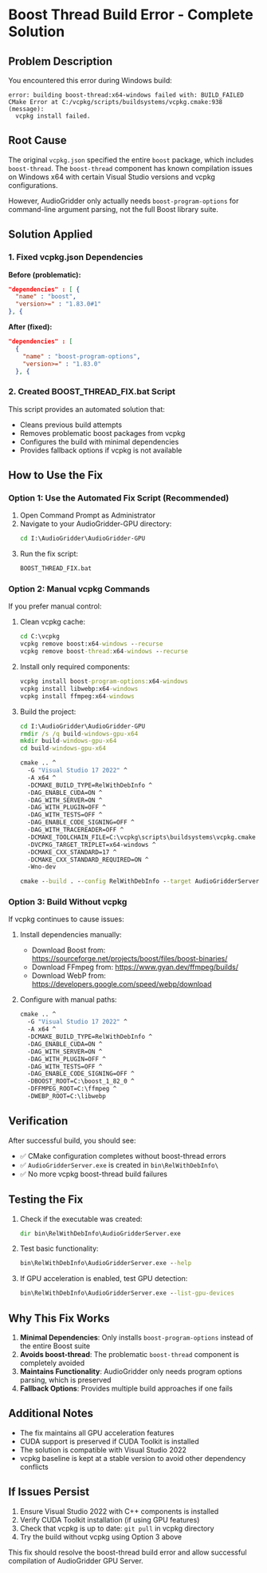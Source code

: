# Boost Thread Build Error - Complete Solution

## Problem Description

You encountered this error during Windows build:
```
error: building boost-thread:x64-windows failed with: BUILD_FAILED
CMake Error at C:/vcpkg/scripts/buildsystems/vcpkg.cmake:938 (message):
  vcpkg install failed.
```

## Root Cause

The original `vcpkg.json` specified the entire `boost` package, which includes `boost-thread`. The `boost-thread` component has known compilation issues on Windows x64 with certain Visual Studio versions and vcpkg configurations.

However, AudioGridder only actually needs `boost-program-options` for command-line argument parsing, not the full Boost library suite.

## Solution Applied

### 1. Fixed vcpkg.json Dependencies

**Before (problematic):**
```json
"dependencies" : [ {
  "name" : "boost",
  "version>=" : "1.83.0#1"
}, {
```

**After (fixed):**
```json
"dependencies" : [
  {
    "name" : "boost-program-options",
    "version>=" : "1.83.0"
  }, {
```

### 2. Created BOOST_THREAD_FIX.bat Script

This script provides an automated solution that:
- Cleans previous build attempts
- Removes problematic boost packages from vcpkg
- Configures the build with minimal dependencies
- Provides fallback options if vcpkg is not available

## How to Use the Fix

### Option 1: Use the Automated Fix Script (Recommended)

1. Open Command Prompt as Administrator
2. Navigate to your AudioGridder-GPU directory:
   ```cmd
   cd I:\AudioGridder\AudioGridder-GPU
   ```
3. Run the fix script:
   ```cmd
   BOOST_THREAD_FIX.bat
   ```

### Option 2: Manual vcpkg Commands

If you prefer manual control:

1. Clean vcpkg cache:
   ```cmd
   cd C:\vcpkg
   vcpkg remove boost:x64-windows --recurse
   vcpkg remove boost-thread:x64-windows --recurse
   ```

2. Install only required components:
   ```cmd
   vcpkg install boost-program-options:x64-windows
   vcpkg install libwebp:x64-windows
   vcpkg install ffmpeg:x64-windows
   ```

3. Build the project:
   ```cmd
   cd I:\AudioGridder\AudioGridder-GPU
   rmdir /s /q build-windows-gpu-x64
   mkdir build-windows-gpu-x64
   cd build-windows-gpu-x64
   
   cmake .. ^
     -G "Visual Studio 17 2022" ^
     -A x64 ^
     -DCMAKE_BUILD_TYPE=RelWithDebInfo ^
     -DAG_ENABLE_CUDA=ON ^
     -DAG_WITH_SERVER=ON ^
     -DAG_WITH_PLUGIN=OFF ^
     -DAG_WITH_TESTS=OFF ^
     -DAG_ENABLE_CODE_SIGNING=OFF ^
     -DAG_WITH_TRACEREADER=OFF ^
     -DCMAKE_TOOLCHAIN_FILE=C:\vcpkg\scripts\buildsystems\vcpkg.cmake ^
     -DVCPKG_TARGET_TRIPLET=x64-windows ^
     -DCMAKE_CXX_STANDARD=17 ^
     -DCMAKE_CXX_STANDARD_REQUIRED=ON ^
     -Wno-dev
   
   cmake --build . --config RelWithDebInfo --target AudioGridderServer
   ```

### Option 3: Build Without vcpkg

If vcpkg continues to cause issues:

1. Install dependencies manually:
   - Download Boost from: https://sourceforge.net/projects/boost/files/boost-binaries/
   - Download FFmpeg from: https://www.gyan.dev/ffmpeg/builds/
   - Download WebP from: https://developers.google.com/speed/webp/download

2. Configure with manual paths:
   ```cmd
   cmake .. ^
     -G "Visual Studio 17 2022" ^
     -A x64 ^
     -DCMAKE_BUILD_TYPE=RelWithDebInfo ^
     -DAG_ENABLE_CUDA=ON ^
     -DAG_WITH_SERVER=ON ^
     -DAG_WITH_PLUGIN=OFF ^
     -DAG_WITH_TESTS=OFF ^
     -DAG_ENABLE_CODE_SIGNING=OFF ^
     -DBOOST_ROOT=C:\boost_1_82_0 ^
     -DFFMPEG_ROOT=C:\ffmpeg ^
     -DWEBP_ROOT=C:\libwebp
   ```

## Verification

After successful build, you should see:
- ✅ CMake configuration completes without boost-thread errors
- ✅ `AudioGridderServer.exe` is created in `bin\RelWithDebInfo\`
- ✅ No more vcpkg boost-thread build failures

## Testing the Fix

1. Check if the executable was created:
   ```cmd
   dir bin\RelWithDebInfo\AudioGridderServer.exe
   ```

2. Test basic functionality:
   ```cmd
   bin\RelWithDebInfo\AudioGridderServer.exe --help
   ```

3. If GPU acceleration is enabled, test GPU detection:
   ```cmd
   bin\RelWithDebInfo\AudioGridderServer.exe --list-gpu-devices
   ```

## Why This Fix Works

1. **Minimal Dependencies**: Only installs `boost-program-options` instead of the entire Boost suite
2. **Avoids boost-thread**: The problematic `boost-thread` component is completely avoided
3. **Maintains Functionality**: AudioGridder only needs program options parsing, which is preserved
4. **Fallback Options**: Provides multiple build approaches if one fails

## Additional Notes

- The fix maintains all GPU acceleration features
- CUDA support is preserved if CUDA Toolkit is installed
- The solution is compatible with Visual Studio 2022
- vcpkg baseline is kept at a stable version to avoid other dependency conflicts

## If Issues Persist

1. Ensure Visual Studio 2022 with C++ components is installed
2. Verify CUDA Toolkit installation (if using GPU features)
3. Check that vcpkg is up to date: `git pull` in vcpkg directory
4. Try the build without vcpkg using Option 3 above

This fix should resolve the boost-thread build error and allow successful compilation of AudioGridder GPU Server.
